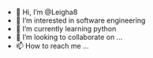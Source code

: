 - 👋 Hi, I’m @Leigha8
- 👀 I’m interested in software engineering 
- 🌱 I’m currently learning python 
- 💞️ I’m looking to collaborate on ...
- 📫 How to reach me ...

<!---
Leigha8/Leigha8 is a ✨ special ✨ repository because its `README.md` (this file) appears on your GitHub profile.
You can click the Preview link to take a look at your changes.
--->
